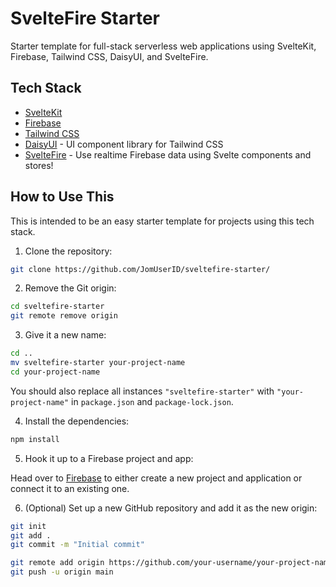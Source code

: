 # SvelteFire Starter

Starter template for full-stack serverless web applications using SvelteKit, Firebase, Tailwind CSS, DaisyUI, and SvelteFire.

## Tech Stack

- [SvelteKit](https://kit.svelte.dev/)
- [Firebase](https://firebase.google.com/)
- [Tailwind CSS](https://tailwindcss.com/)
- [DaisyUI](https://daisyui.com/) - UI component library for Tailwind CSS
- [SvelteFire](https://sveltefire.fireship.io/) - Use realtime Firebase data using Svelte components and stores!

## How to Use This

This is intended to be an easy starter template for projects using this tech stack.


1. Clone the repository:

```bash
git clone https://github.com/JomUserID/sveltefire-starter/
```

2. Remove the Git origin:

```bash
cd sveltefire-starter
git remote remove origin
```

3. Give it a new name:

```bash
cd ..
mv sveltefire-starter your-project-name
cd your-project-name
```

You should also replace all instances `"sveltefire-starter"` with `"your-project-name"` in `package.json` and `package-lock.json`.

4. Install the dependencies:
```bash
npm install
```

5. Hook it up to a Firebase project and app:

Head over to [Firebase](https://console.firebase.google.com/) to either create a new project and application or connect it to an existing one. 

6. (Optional) Set up a new GitHub repository and add it as the new origin:

```bash
git init
git add .
git commit -m "Initial commit"

git remote add origin https://github.com/your-username/your-project-name/
git push -u origin main
```